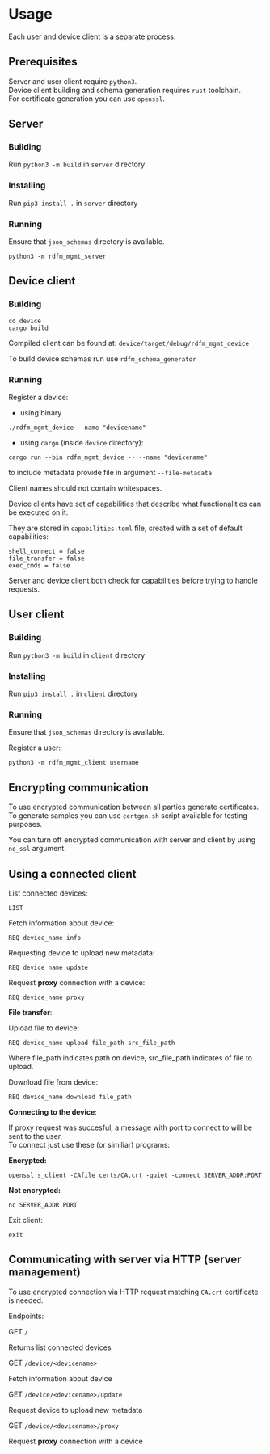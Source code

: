 # Usage

Each user and device client is a separate process.

## Prerequisites
Server and user client require `python3`. \
Device client building and schema generation requires `rust` toolchain. \
For certificate generation you can use `openssl`.

## Server
### Building

Run `python3 -m build` in `server` directory

### Installing

Run `pip3 install .` in `server` directory

### Running

Ensure that `json_schemas` directory is available.

`python3 -m rdfm_mgmt_server`

## Device client
### Building

```
cd device
cargo build
```

Compiled client can be found at: `device/target/debug/rdfm_mgmt_device`

To build device schemas run use `rdfm_schema_generator`

### Running

Register a device:

- using binary

```
./rdfm_mgmt_device --name "devicename"
```

- using `cargo` (inside `device` directory):

```
cargo run --bin rdfm_mgmt_device -- --name "devicename"
```

to include metadata provide file in argument `--file-metadata`

Client names should not contain whitespaces.

Device clients have set of capabilities that describe what functionalities
can be executed on it.

They are stored in `capabilities.toml` file, created with a set of default
capabilities:

```
shell_connect = false
file_transfer = false
exec_cmds = false
```

Server and device client both check for capabilities before trying to handle
requests.


## User client
### Building

Run `python3 -m build` in `client` directory

### Installing

Run `pip3 install .` in `client` directory

### Running

Ensure that `json_schemas` directory is available.

Register a user:

```
python3 -m rdfm_mgmt_client username
```

## Encrypting communication

To use encrypted communication between all parties generate certificates. \
To generate samples you can use `certgen.sh` script available
for testing purposes.

You can turn off encrypted communication with server and client
by using `no_ssl` argument.

## Using a connected client

List connected devices:

```
LIST
```

Fetch information about device:

```
REQ device_name info
```

Requesting device to upload new metadata:

```
REQ device_name update
```

Request **proxy** connection with a device:

```
REQ device_name proxy
```

**File transfer**:

Upload file to device:

```
REQ device_name upload file_path src_file_path
```

Where file_path indicates path on device, src_file_path indicates of file
to upload.

Download file from device:

```
REQ device_name download file_path
```

**Connecting to the device**:

If proxy request was succesful, a message with port to connect to will be sent
to the user. \
To connect just use these (or similiar) programs:

**Encrypted:**

```openssl s_client -CAfile certs/CA.crt -quiet -connect SERVER_ADDR:PORT```

**Not encrypted:**

```nc SERVER_ADDR PORT```

Exit client:

```
exit
```

## Communicating with server via HTTP (server management)

To use encrypted connection via HTTP request matching `CA.crt` certificate
is needed.

Endpoints:

GET `/`

Returns list connected devices

GET `/device/<devicename>`

Fetch information about device

GET `/device/<devicename>/update`

Request device to upload new metadata

GET `/device/<devicename>/proxy`

Request **proxy** connection with a device